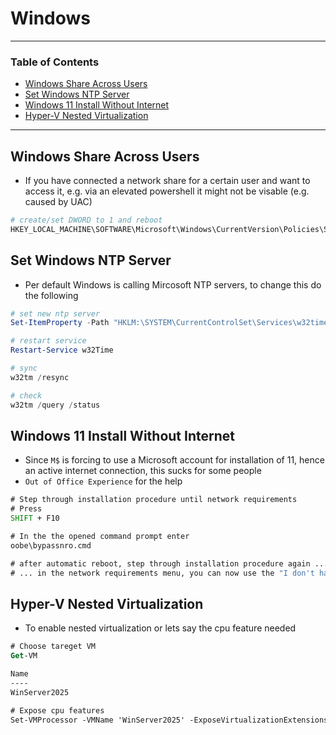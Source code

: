 # Windows

---

### Table of Contents
- [Windows Share Across Users](#windows-share-across-users)
- [Set Windows NTP Server](#set-windows-ntp-server)
- [Windows 11 Install Without Internet](#windows-11-install-without-internet)
- [Hyper-V Nested Virtualization](#hyper-v-nested-virtualization)
---

## Windows Share Across Users
- If you have connected a network share for a certain user and want to access it, e.g. via an elevated powershell it might not be visable (e.g. caused by UAC)

```powershell
# create/set DWORD to 1 and reboot
HKEY_LOCAL_MACHINE\SOFTWARE\Microsoft\Windows\CurrentVersion\Policies\System\EnableLinkedConnections
```

## Set Windows NTP Server
- Per default Windows is calling Mircosoft NTP servers, to change this do the following

```powershell
# set new ntp server
Set-ItemProperty -Path "HKLM:\SYSTEM\CurrentControlSet\Services\w32time\Parameters" -Name "NtpServer" -Value "my.fancy.ntpserver"

# restart service
Restart-Service w32Time

# sync
w32tm /resync

# check
w32tm /query /status
```

## Windows 11 Install Without Internet
- Since `M$` is forcing to use a Microsoft account for installation of 11, hence an active internet connection, this sucks for some people
- `Out of Office Experience` for the help
```cmd
# Step through installation procedure until network requirements
# Press 
SHIFT + F10

# In the the opened command prompt enter
oobe\bypassnro.cmd

# after automatic reboot, step through installation procedure again ...
# ... in the network requirements menu, you can now use the "I don't have internet" option
```

## Hyper-V Nested Virtualization
- To enable nested virtualization or lets say the cpu feature needed
```ps
# Choose tareget VM
Get-VM

Name                                                                             State   CPUUsage(%) MemoryAssigned(M)
----                                                                             -----   ----------- -----------------
WinServer2025                                                                      Running 0           16192

# Expose cpu features
Set-VMProcessor -VMName 'WinServer2025' -ExposeVirtualizationExtensions $True
```
